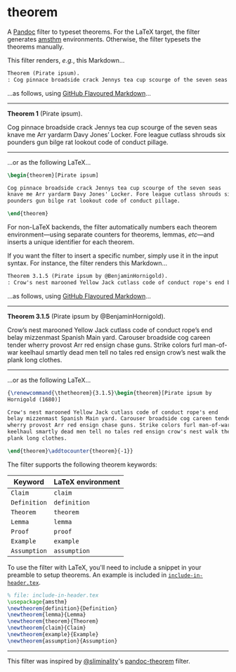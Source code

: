 # theorem

A [Pandoc] filter to typeset theorems. For the LaTeX target, the filter generates [amsthm] environments. Otherwise, the filter typesets the theorems manually.

This filter renders, _e.g._, this Markdown...

```markdown
Theorem (Pirate ipsum).
: Cog pinnace broadside crack Jennys tea cup scourge of the seven seas knave me Arr yardarm Davy Jones' Locker. Fore league cutlass shrouds six pounders gun bilge rat lookout code of conduct pillage.
```

...as follows, using [GitHub Flavoured Markdown]...

---

<div id="theorem-pirate-ipsum" class="theorem">

**Theorem 1** (Pirate ipsum).

Cog pinnace broadside crack Jennys tea cup scourge of the seven seas
knave me Arr yardarm Davy Jones’ Locker. Fore league cutlass shrouds six
pounders gun bilge rat lookout code of conduct pillage.

</div>

---

...or as the following LaTeX...

```latex
\begin{theorem}[Pirate ipsum]

Cog pinnace broadside crack Jennys tea cup scourge of the seven seas
knave me Arr yardarm Davy Jones' Locker. Fore league cutlass shrouds six
pounders gun bilge rat lookout code of conduct pillage.

\end{theorem}
```

For non-LaTeX backends, the filter automatically numbers each theorem environment—using separate counters for theorems, lemmas, _etc_—and inserts a unique identifier for each theorem.

If you want the filter to insert a specific number, simply use it in the input syntax. For instance, the filter renders this Markdown...

```markdown
Theorem 3.1.5 (Pirate ipsum by @BenjaminHornigold).
: Crow's nest marooned Yellow Jack cutlass code of conduct rope's end belay mizzenmast Spanish Main yard. Carouser broadside cog careen tender wherry provost Arr red ensign chase guns. Strike colors furl man-of-war keelhaul smartly dead men tell no tales red ensign crow's nest walk the plank long clothes.
```

...as follows, using [GitHub Flavoured Markdown]...

---

<div id="theorem-pirate-ipsum-by--benjaminhornigold" class="theorem">

**Theorem 3.1.5** (Pirate ipsum by @BenjaminHornigold).

Crow’s nest marooned Yellow Jack cutlass code of conduct rope’s end
belay mizzenmast Spanish Main yard. Carouser broadside cog careen tender
wherry provost Arr red ensign chase guns. Strike colors furl man-of-war
keelhaul smartly dead men tell no tales red ensign crow’s nest walk the
plank long clothes.

</div>

---

...or as the following LaTeX...

```latex
{\renewcommand{\thetheorem}{3.1.5}\begin{theorem}[Pirate ipsum by
Hornigold (1680)]

Crow's nest marooned Yellow Jack cutlass code of conduct rope's end
belay mizzenmast Spanish Main yard. Carouser broadside cog careen tender
wherry provost Arr red ensign chase guns. Strike colors furl man-of-war
keelhaul smartly dead men tell no tales red ensign crow's nest walk the
plank long clothes.

\end{theorem}\addtocounter{theorem}{-1}}
```

The filter supports the following theorem keywords:

| Keyword      | LaTeX environment |
| ------------ | ----------------- |
| `Claim`      | `claim`           |
| `Definition` | `definition`      |
| `Theorem`    | `theorem`         |
| `Lemma`      | `lemma`           |
| `Proof`      | `proof`           |
| `Example`    | `example`         |
| `Assumption` | `assumption`      |

To use the filter with LaTeX, you'll need to include a snippet in your preamble to setup theorems. An example is included in [`include-in-header.tex`](include-in-header.tex).

```latex
% file: include-in-header.tex
\usepackage{amsthm}
\newtheorem{definition}{Definition}
\newtheorem{lemma}{Lemma}
\newtheorem{theorem}{Theorem}
\newtheorem{claim}{Claim}
\newtheorem{example}{Example}
\newtheorem{assumption}{Assumption}
```

---

This filter was inspired by [@sliminality]'s [pandoc-theorem] filter.

[pandoc]: https://pandoc.org/
[definition lists]: https://pandoc.org/MANUAL.html#definition-lists
[amsthm]: https://www.ctan.org/pkg/amsthm
[@sliminality]: https://github.com/sliminality
[pandoc-theorem]: https://github.com/sliminality/pandoc-theorem
[github flavoured markdown]: https://github.github.com/gfm/
